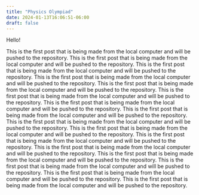 ```yaml
---
title: "Physics Olympiad"
date: 2024-01-13T16:06:51-06:00
draft: false
---
```

Hello! 

This is the first post that is being made from the local computer and will be pushed to the repository.
This is the first post that is being made from the local computer and will be pushed to the repository.
This is the first post that is being made from the local computer and will be pushed to the repository.
This is the first post that is being made from the local computer and will be pushed to the repository.
This is the first post that is being made from the local computer and will be pushed to the repository.
This is the first post that is being made from the local computer and will be pushed to the repository.
This is the first post that is being made from the local computer and will be pushed to the repository.
This is the first post that is being made from the local computer and will be pushed to the repository.
This is the first post that is being made from the local computer and will be pushed to the repository.
This is the first post that is being made from the local computer and will be pushed to the repository.
This is the first post that is being made from the local computer and will be pushed to the repository.
This is the first post that is being made from the local computer and will be pushed to the repository.
This is the first post that is being made from the local computer and will be pushed to the repository.
This is the first post that is being made from the local computer and will be pushed to the repository.
This is the first post that is being made from the local computer and will be pushed to the repository.
This is the first post that is being made from the local computer and will be pushed to the repository.

